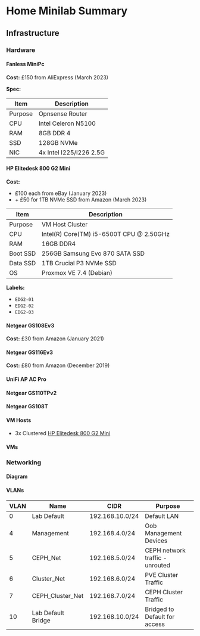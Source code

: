# Home Minilab Summary

## Infrastructure

### Hardware

#### Fanless MiniPc

**Cost:** £150 from AliExpress (March 2023)

**Spec:**

| Item    | Description             |
| ------- | ----------------------- |
| Purpose | Opnsense Router         |
| CPU     | Intel Celeron N5100     |
| RAM     | 8GB DDR 4               |
| SSD     | 128GB NVMe              |
| NIC     | 4x Intel I225/I226 2.5G |

#### HP Elitedesk 800 G2 Mini

**Cost:**

- £100 each from eBay (January 2023)
- \+ £50 for 1TB NVMe SSD from Amazon (March 2023)

| Item     | Description                              |
| -------- | ---------------------------------------- |
| Purpose  | VM Host Cluster                          |
| CPU      | Intel(R) Core(TM) i5-6500T CPU @ 2.50GHz |
| RAM      | 16GB DDR4                                |
| Boot SSD | 256GB Samsung Evo 870 SATA SSD           |
| Data SSD | 1TB Crucial P3 NVMe SSD                  |
| OS       | Proxmox VE 7.4 (Debian)                  |

**Labels:**
- `EDG2-01`
- `EDG2-02`
- `EDG2-03`

#### Netgear GS108Ev3

**Cost:** £30 from Amazon (January 2021)

#### Netgear GS116Ev3

**Cost:** £80 from Amazon (December 2019)

#### UniFi AP AC Pro

#### Netgear GS110TPv2

#### Netgear GS108T

#### VM Hosts

* 3x Clustered [HP Elitedesk 800 G2 Mini](#hp-elitedesk-800-g2-mini)

#### VMs

### Networking

#### Diagram

#### VLANs

| VLAN | Name               | CIDR            | Purpose                         |
| ---- | ------------------ | --------------- | ------------------------------- |
| 0    | Lab Default        | 192.168.10.0/24 | Default LAN                     |
| 4    | Management         | 192.168.4.0/24  | Oob Management Devices          |
| 5    | CEPH_Net           | 192.168.5.0/24  | CEPH network traffic - unrouted |
| 6    | Cluster_Net        | 192.168.6.0/24  | PVE Cluster Traffic             |
| 7    | CEPH_Cluster_Net   | 192.168.7.0/24  | CEPH Cluster Traffic            |
| 10   | Lab Default Bridge | 192.168.10.0/24 | Bridged to Default for access   |


